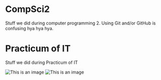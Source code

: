 # **CompSci2**
Stuff we did during computer programming 2.
Using Git and/or GitHub is confusing hya hya hya.

# **Practicum of IT**
Stuff we did during Practicum of IT

![This is an image](https://media.tenor.com/zF4cC3KCA1gAAAAM/chihuahua-rainbow.gif)
![This is an image](https://nypost.com/wp-content/uploads/sites/2/2015/03/dieting_dachshund.jpg?quality=75&strip=all)
